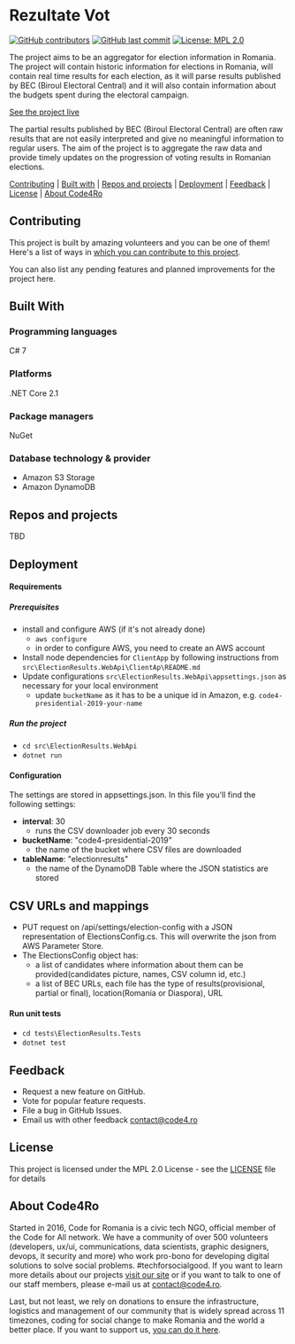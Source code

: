 # Rezultate Vot 

[![GitHub contributors](https://img.shields.io/github/contributors/code4romania/rezultate-vot.svg?style=for-the-badge)](https://github.com/code4romania/rezultate-vot/graphs/contributors) [![GitHub last commit](https://img.shields.io/github/last-commit/code4romania/rezultate-vot.svg?style=for-the-badge)](https://github.com/code4romania/rezultate-vot/commits/master) [![License: MPL 2.0](https://img.shields.io/badge/license-MPL%202.0-brightgreen.svg?style=for-the-badge)](https://opensource.org/licenses/MPL-2.0)

The project aims to be an aggregator for election information in Romania. The project will contain historic information for elections in Romania, will contain real time results for each election, as it will parse results published by BEC (Biroul Electoral Central) and it will also contain information about the budgets spent during the electoral campaign.

[See the project live](insert_link_here)

The partial results published by BEC (Biroul Electoral Central) are often raw results that are not easily interpreted and give no meaningful information to regular users. The aim of the project is to aggregate the raw data and provide timely updates on the progression of voting results in Romanian elections.

[Contributing](#contributing) | [Built with](#built-with) | [Repos and projects](#repos-and-projects) | [Deployment](#deployment) | [Feedback](#feedback) | [License](#license) | [About Code4Ro](#about-code4ro)

## Contributing

This project is built by amazing volunteers and you can be one of them! Here's a list of ways in [which you can contribute to this project](.github/CONTRIBUTING.MD).

You can also list any pending features and planned improvements for the project here.

## Built With

### Programming languages

C# 7

### Platforms

.NET Core 2.1

### Package managers

NuGet

### Database technology & provider

* Amazon S3 Storage
* Amazon DynamoDB

## Repos and projects

TBD

## Deployment

#### Requirements

##### Prerequisites
* install and configure AWS (if it's not already done)
  * `aws configure`
  * in order to configure AWS, you need to create an AWS account
* Install node dependencies for `ClientApp` by following instructions from  `src\ElectionResults.WebApi\ClientAp\README.md` 
* Update configurations `src\ElectionResults.WebApi\appsettings.json` as necessary for your local environment
  * update `bucketName` as it has to be a unique id in Amazon, e.g. `code4-presidential-2019-your-name`

##### Run the project

- `cd src\ElectionResults.WebApi`
- `dotnet run`


#### Configuration

The settings are stored in appsettings.json.
In this file you'll find the following settings:

- **interval**: 30
  - runs the CSV downloader job every 30 seconds
- **bucketName**: "code4-presidential-2019"
  - the name of the bucket where CSV files are downloaded
- **tableName**: "electionresults"
  - the name of the DynamoDB Table where the JSON statistics are stored
  
## CSV URLs and mappings
- PUT request on /api/settings/election-config with a JSON representation of ElectionsConfig.cs. This will overwrite the json from AWS Parameter Store.
- The ElectionsConfig object has:
  - a list of candidates where information about them can be provided(candidates picture, names, CSV column id, etc.)
  - a list of BEC URLs, each file has the type of results(provisional, partial or final), location(Romania or Diaspora), URL

#### Run unit tests
- `cd tests\ElectionResults.Tests`
- `dotnet test`


## Feedback

* Request a new feature on GitHub.
* Vote for popular feature requests.
* File a bug in GitHub Issues.
* Email us with other feedback contact@code4.ro

## License 

This project is licensed under the MPL 2.0 License - see the [LICENSE](LICENSE) file for details

## About Code4Ro

Started in 2016, Code for Romania is a civic tech NGO, official member of the Code for All network. We have a community of over 500 volunteers (developers, ux/ui, communications, data scientists, graphic designers, devops, it security and more) who work pro-bono for developing digital solutions to solve social problems. #techforsocialgood. If you want to learn more details about our projects [visit our site](https://www.code4.ro/en/) or if you want to talk to one of our staff members, please e-mail us at contact@code4.ro.

Last, but not least, we rely on donations to ensure the infrastructure, logistics and management of our community that is widely spread across 11 timezones, coding for social change to make Romania and the world a better place. If you want to support us, [you can do it here](https://code4.ro/en/donate/).
